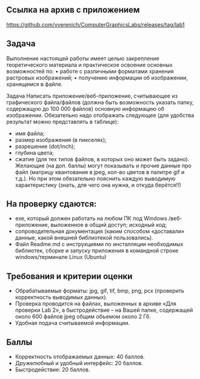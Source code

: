 ## Ссылка на архив с приложением
https://github.com/vverenich/ComputerGraphicsLabs/releases/tag/lab1
## Задача
Выполнение настоящей работы имеет целью закрепление теоретического
материала и практическое освоение основных возможностей по:
• работе с различными форматами хранения растровых изображений;
• получению информации об изображении, хранящемся в файле.

Задача
Написать приложение/веб-приложение, считывающее из графического
файла/файлов (должна быть возможность указать папку, содержащую до 100 000
файлов) основную информацию об изображении. Обязательно надо отображать
следующее (для удобства результат можно представлять в таблице): 
* имя файла;
* размер изображения (в пикселях);
* разрешение (dot/inch);
* глубина цвета;
* сжатие (для тех типов файлов, в которых оно может быть задано).
Желающие (на доп. баллы) могут показывать и прочие данные про файл (матрицу
квантования в jpeg, кол-во цветов в палитре gif и т.д.). Но при этом обязательно
пояснить каждую выводимую характеристику (знать, для чего она нужна, и откуда
берётся!!)
## На проверку сдаются:
* exe, который должен работать на любом ПК под Windows /веб-приложение,
выложенное в общий доступ; исходный код;
* сопроводительная документация (каким способом «доставали» данные, какой
внешней библиотекой пользовались).
* Файл Readme.md с инструкциями по инсталляции необходимых библиотек,
сборке и запуску приложения в командной строке windows/терминале Linux
(Ubuntu)
## Требования и критерии оценки
* Обрабатываемые форматы: jpg, gif, tif, bmp, png, pcx (проверить корректность
выводимых данных).
* Проверка проводится на файлах, выложенных в архиве «Для проверки Lab 2»,
а быстродействие – на Вашей папке, содержащей около 600 файлов jpeg
общим объемом около 2 Гб.
* Удобная подача считываемой информации.
## Баллы
* Корректность отображаемых данных: 40 баллов.
* Дружелюбный и удобный интерфейс: 20 баллов.
* Быстродействие: 20 баллов.
